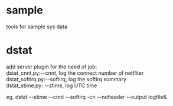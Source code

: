 sample
======

tools for sample sys data

# dstat
add server plugin for the need of job:  
dstat_cnnt.py:--cnnt, log the connect number of netfliter  
dstat_softirq.py:--softirq, log the softirq summary  
dstat_stime.py: --stime, log UTC time  

eg. dstat --stime --cnnt --softirq -cn --noheader --output logfile&



